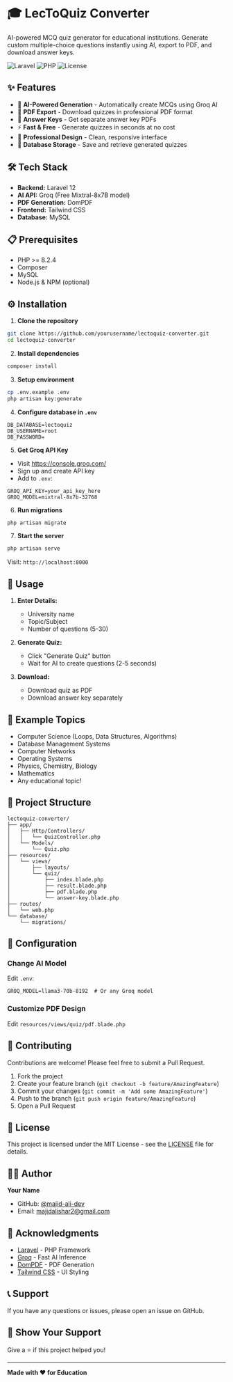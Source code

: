# 🎓 LecToQuiz Converter

AI-powered MCQ quiz generator for educational institutions. Generate custom multiple-choice questions instantly using AI, export to PDF, and download answer keys.

![Laravel](https://img.shields.io/badge/Laravel-10-red)
![PHP](https://img.shields.io/badge/PHP-8.1+-blue)
![License](https://img.shields.io/badge/License-MIT-green)

## ✨ Features

- 🤖 **AI-Powered Generation** - Automatically create MCQs using Groq AI
- 📄 **PDF Export** - Download quizzes in professional PDF format
- 🔑 **Answer Keys** - Get separate answer key PDFs
- ⚡ **Fast & Free** - Generate quizzes in seconds at no cost
- 🎨 **Professional Design** - Clean, responsive interface
- 💾 **Database Storage** - Save and retrieve generated quizzes


## 🛠️ Tech Stack

- **Backend:** Laravel 12
- **AI API:** Groq (Free Mixtral-8x7B model)
- **PDF Generation:** DomPDF
- **Frontend:** Tailwind CSS
- **Database:** MySQL

## 📋 Prerequisites

- PHP >= 8.2.4
- Composer
- MySQL
- Node.js & NPM (optional)

## ⚙️ Installation

1. **Clone the repository**
```bash
git clone https://github.com/yourusername/lectoquiz-converter.git
cd lectoquiz-converter
```

2. **Install dependencies**
```bash
composer install
```

3. **Setup environment**
```bash
cp .env.example .env
php artisan key:generate
```

4. **Configure database in `.env`**
```env
DB_DATABASE=lectoquiz
DB_USERNAME=root
DB_PASSWORD=
```

5. **Get Groq API Key**
- Visit https://console.groq.com/
- Sign up and create API key
- Add to `.env`:
```env
GROQ_API_KEY=your_api_key_here
GROQ_MODEL=mixtral-8x7b-32768
```

6. **Run migrations**
```bash
php artisan migrate
```

7. **Start the server**
```bash
php artisan serve
```

Visit: `http://localhost:8000`

## 📖 Usage

1. **Enter Details:**
   - University name
   - Topic/Subject
   - Number of questions (5-30)

2. **Generate Quiz:**
   - Click "Generate Quiz" button
   - Wait for AI to create questions (2-5 seconds)

3. **Download:**
   - Download quiz as PDF
   - Download answer key separately

## 🎯 Example Topics

- Computer Science (Loops, Data Structures, Algorithms)
- Database Management Systems
- Computer Networks
- Operating Systems
- Physics, Chemistry, Biology
- Mathematics
- Any educational topic!

## 📁 Project Structure

```
lectoquiz-converter/
├── app/
│   ├── Http/Controllers/
│   │   └── QuizController.php
│   └── Models/
│       └── Quiz.php
├── resources/
│   └── views/
│       ├── layouts/
│       └── quiz/
│           ├── index.blade.php
│           ├── result.blade.php
│           ├── pdf.blade.php
│           └── answer-key.blade.php
├── routes/
│   └── web.php
└── database/
    └── migrations/
```

## 🔧 Configuration

### Change AI Model
Edit `.env`:
```env
GROQ_MODEL=llama3-70b-8192  # Or any Groq model
```

### Customize PDF Design
Edit `resources/views/quiz/pdf.blade.php`

## 🤝 Contributing

Contributions are welcome! Please feel free to submit a Pull Request.

1. Fork the project
2. Create your feature branch (`git checkout -b feature/AmazingFeature`)
3. Commit your changes (`git commit -m 'Add some AmazingFeature'`)
4. Push to the branch (`git push origin feature/AmazingFeature`)
5. Open a Pull Request

## 📝 License

This project is licensed under the MIT License - see the [LICENSE](LICENSE) file for details.

## 👨‍💻 Author

**Your Name**
- GitHub: [@majid-ali-dev](https://[github.com/yourusername](https://github.com/majid-ali-dev))
- Email: majidalishar2@gmail.com

## 🙏 Acknowledgments

- [Laravel](https://laravel.com/) - PHP Framework
- [Groq](https://groq.com/) - Fast AI Inference
- [DomPDF](https://github.com/barryvdh/laravel-dompdf) - PDF Generation
- [Tailwind CSS](https://tailwindcss.com/) - UI Styling

## 📞 Support

If you have any questions or issues, please open an issue on GitHub.

## 🌟 Show Your Support

Give a ⭐️ if this project helped you!

---

**Made with ❤️ for Education**
